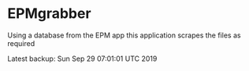 # EPMgrabber
Using a database from the EPM app this application scrapes the files as required


Latest backup: Sun Sep 29 07:01:01 UTC 2019
